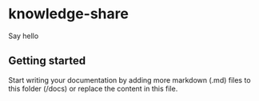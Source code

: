# knowledge-share

Say hello

## Getting started

Start writing your documentation by adding more markdown (.md) files to this
folder (/docs) or replace the content in this file.
